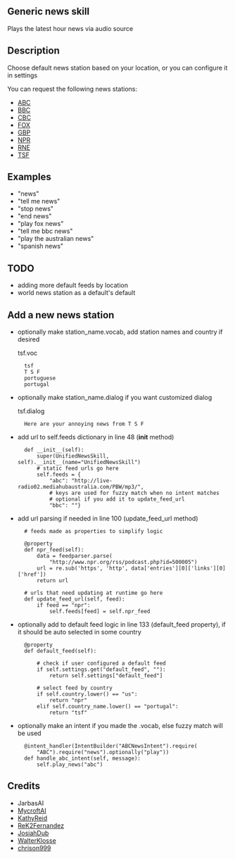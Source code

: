 ## Generic news skill

Plays the latest hour news via audio source

## Description

Choose default news station based on your location, or you can configure it in settings

You can request the following news stations:

* [ABC](http://radio.abc.net.au/help/streams)
* [BBC](https://www.bbc.com/news)
* [CBC](http://www.cbc.ca/news)
* [FOX](http://www.foxnews.com/)
* [GBP](http://www.gpb.org/)
* [NPR](https://www.npr.org/)
* [RNE](http://www.rtve.es/radio/)
* [TSF](http://tsf.pt)

## Examples

* "news"
* "tell me news"
* "stop news"
* "end news"
* "play fox news"
* "tell me bbc news"
* "play the australian news"
* "spanish news"


## TODO

* adding more default feeds by location
* world news station as a default's default

## Add a new news station

* optionally make station_name.vocab, add station names and country if desired

    tsf.voc

        tsf
        T S F
        portuguese
        portugal

* optionally make station_name.dialog if you want customized dialog

    tsf.dialog

        Here are your annoying news from T S F

* add url to self.feeds dictionary in line 48 (__init__ method)


        def __init__(self):
            super(UnifiedNewsSkill, self).__init__(name="UnifiedNewsSkill")
            # static feed urls go here
            self.feeds = {
                "abc": "http://live-radio02.mediahubaustralia.com/PBW/mp3/",
                # keys are used for fuzzy match when no intent matches
                # optional if you add it to update_feed_url
                "bbc": ""}

* add url parsing if needed in line 100 (update_feed_url method)


        # feeds made as properties to simplify logic

        @property
        def npr_feed(self):
            data = feedparser.parse(
                "http://www.npr.org/rss/podcast.php?id=500005")
            url = re.sub('https', 'http', data['entries'][0]['links'][0]['href'])
            return url

        # urls that need updating at runtime go here
        def update_feed_url(self, feed):
            if feed == "npr":
                self.feeds[feed] = self.npr_feed

* optionally add to default feed logic in line 133 (default_feed property), if it should be auto selected in some country


        @property
        def default_feed(self):

            # check if user configured a default feed
            if self.settings.get("default_feed", ""):
                return self.settings["default_feed"]

            # select feed by country
            if self.country.lower() == "us":
                return "npr"
            elif self.country_name.lower() == "portugal":
                return "tsf"

* optionally make an intent if you made the .vocab, else fuzzy match will be used


        @intent_handler(IntentBuilder("ABCNewsIntent").require(
            "ABC").require("news").optionally("play"))
        def handle_abc_intent(self, message):
            self.play_news("abc")

## Credits

* JarbasAI
* [MycroftAI](https://github.com/MycroftAI/skill-npr-news)
* [KathyReid](https://github.com/KathyReid/skill-australian-news)
* [ReK2Fernandez](https://github.com/ReK2Fernandez/skill-radio-rne)
* [JosiahDub](https://github.com/JosiahDub/skill-gpb-news)
* [WalterKlosse](https://github.com/WalterKlosse/mycroft-skill-bbc-news)
* [chrison999](https://github.com/chrison999/mycroft-skill-cbc-news)

